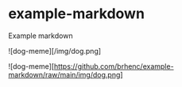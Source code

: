 # example-markdown
Example markdown

![dog-meme][/img/dog.png]

![dog-meme][https://github.com/brhenc/example-markdown/raw/main/img/dog.png]
